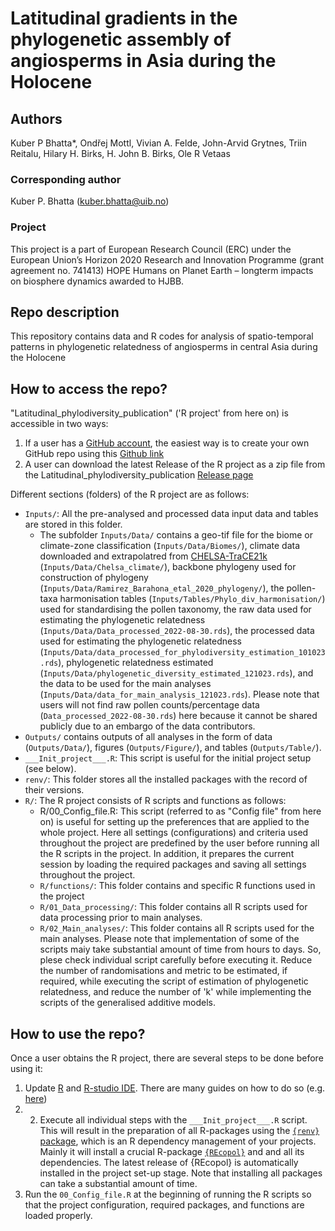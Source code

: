 # Latitudinal gradients in the phylogenetic assembly of angiosperms in Asia during the Holocene

## Authors
Kuber P Bhatta*, Ondřej Mottl, Vivian A. Felde, John-Arvid Grytnes, Triin Reitalu, Hilary H. Birks, H. John B. Birks, Ole R Vetaas

### Corresponding author
Kuber P. Bhatta (kuber.bhatta@uib.no)

### Project
This project is a part of European Research Council (ERC) under the European Union’s Horizon 2020 Research and Innovation Programme (grant agreement no. 741413) HOPE Humans on Planet Earth – longterm impacts on biosphere dynamics awarded to HJBB.

## Repo description
This repository contains data and R codes for analysis of spatio-temporal patterns in phylogenetic relatedness of angiosperms in central Asia during the Holocene

## How to access the repo?
"Latitudinal_phylodiversity_publication" ('R project' from here on) is accessible in two ways:
1. If a user has a [GitHub account](https://github.com/), the easiest way is to create your own GitHub repo using this [Github link](https://github.com/HOPE-UIB-BIO/Latitudinal_phylodiversity_publication)
2. A user can download the latest Release of the R project as a zip file from the Latitudinal_phylodiversity_publication [Release page](https://github.com/HOPE-UIB-BIO/Latitudinal_phylodiversity_publication/releases/new)

Different sections (folders) of the R project are as follows:
- `Inputs/`: All the pre-analysed and processed data input data and tables are stored in this folder.
  - The subfolder `Inputs/Data/` contains a geo-tif file for the biome or climate-zone classification (`Inputs/Data/Biomes/`), climate data downloaded and extrapolatred from [CHELSA-TraCE21k](https://chelsa-climate.org/chelsa-trace21k/) (`Inputs/Data/Chelsa_climate/`), backbone phylogeny used for construction of phylogeny (`Inputs/Data/Ramirez_Barahona_etal_2020_phylogeny/`), the pollen-taxa harmonisation tables (`Inputs/Tables/Phylo_div_harmonisation/`) used for standardising the pollen taxonomy, the raw data used for estimating the phylogenetic relatedness (`Inputs/Data/Data_processed_2022-08-30.rds`), the processed data used for estimating the phylogenetic relatedness (`Inputs/Data/data_processed_for_phylodiversity_estimation_101023.rds`), phylogenetic relatedness estimated (`Inputs/Data/phylogenetic_diversity_estimated_121023.rds`), and the data to be used for the main analyses (`Inputs/Data/data_for_main_analysis_121023.rds`). 
Please note that users will not find raw pollen counts/percentage data (`Data_processed_2022-08-30.rds`) here because it cannot be shared publicly due to an embargo of the data contributors. 
- `Outputs/` contains outputs of all analyses in the form of data (`Outputs/Data/`), figures (`Outputs/Figure/`), and tables (`Outputs/Table/`).
- `___Init_project___.R`: This script is useful for the initial project setup (see below).
- `renv/`: This folder stores all the installed packages with the record of their versions.
- `R/`: The R project consists of R scripts and functions as follows:
  - R/00_Config_file.R: This script (referred to as "Config file" from here on) is useful for setting up the preferences that are applied to the whole project. Here all settings (configurations) and criteria used throughout the project are predefined by the user before running all the R scripts in the project. In addition, it prepares the current session by loading the required packages and saving all settings throughout the project.
  - `R/functions/`: This folder contains and specific R functions used in the project
  - `R/01_Data_processing/`: This folder contains all R scripts used for data processing prior to main analyses. 
  - `R/02_Main_analyses/`: This folder contains all R scripts used for the main analyses. Please note that implementation of some of the scripts maiy take substantial amount of time from hours to days. So, plese check individual script carefully before executing it. Reduce the number of randomisations and metric to be estimated, if required, while executing the script of estimation of phylogenetic relatedness, and reduce the number of 'k' while implementing the scripts of the generalised additive models.

## How to use the repo?
Once a user obtains the R project, there are several steps to be done before using it:

1. Update [R](https://en.wikipedia.org/wiki/R_(programming_language)) and [R-studio IDE](https://posit.co/products/open-source/rstudio/). There are many guides on how to do so (e.g. [here](https://jennhuck.github.io/workshops/install_update_R.html))
2. 2. Execute all individual steps with the `___Init_project___.R` script. This will result in the preparation of all R-packages using the [`{renv}` package](https://rstudio.github.io/renv/articles/renv.html), which is an R dependency management of your projects. Mainly it will install a crucial R-package [`{REcopol}`](https://github.com/HOPE-UIB-BIO/R-Ecopol-package) and and all its dependencies. The latest release of {REcopol} is automatically installed in the project set-up stage. Note that installing all packages can take a substantial amount of time.
3. Run the `00_Config_file.R` at the beginning of running the R scripts so that the project configuration, required packages, and functions are loaded properly.


